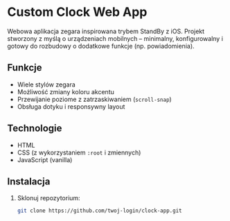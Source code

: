 # Custom Clock Web App

Webowa aplikacja zegara inspirowana trybem StandBy z iOS. Projekt stworzony z myślą o urządzeniach mobilnych – minimalny, konfigurowalny i gotowy do rozbudowy o dodatkowe funkcje (np. powiadomienia).

## Funkcje

- Wiele stylów zegara
- Możliwość zmiany koloru akcentu
- Przewijanie poziome z zatrzaskiwaniem (`scroll-snap`)
- Obsługa dotyku i responsywny layout

## Technologie

- HTML
- CSS (z wykorzystaniem `:root` i zmiennych)
- JavaScript (vanilla)

## Instalacja

1. Sklonuj repozytorium:
   ```bash
   git clone https://github.com/twoj-login/clock-app.git
